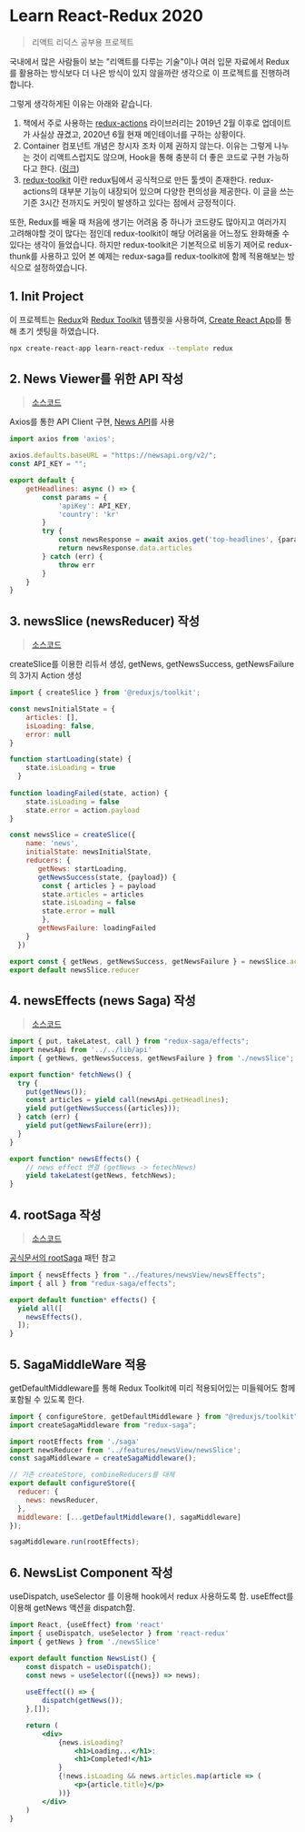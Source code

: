 # Learn React-Redux 2020

> 리액트 리덕스 공부용 프로젝트

국내에서 많은 사람들이 보는 "리액트를 다루는 기술"이나 여러 입문 자료에서 Redux를 활용하는 방식보다 더 나은 방식이 있지 않을까란 생각으로 이 프로젝트를 진행하려 합니다. 

그렇게 생각하게된 이유는 아래와 같습니다.

1. 책에서 주로 사용하는 [redux-actions](https://github.com/redux-utilities/redux-actions) 라이브러리는 2019년 2월 이후로 업데이트가 사실상 끊겼고, 2020년 6월 현재 메인테이너를 구하는 상황이다.
2. Container 컴포넌트 개념은 창시자 조차 이제 권하지 않는다. 이유는 그렇게 나누는 것이 리액트스럽지도 않으며, Hook을 통해 충분히 더 좋은 코드로 구현 가능하다고 한다. ([링크](https://medium.com/@dan_abramov/smart-and-dumb-components-7ca2f9a7c7d0)) 
3. [redux-toolkit](https://github.com/reduxjs/redux-toolkit) 이란 redux팀에서 공식적으로 만든 툴셋이 존재한다. redux-actions의 대부분 기능이 내장되어 있으며 다양한 편의성을 제공한다. 이 글을 쓰는 기준 3시간 전까지도 커밋이 발생하고 있다는 점에서 긍정적이다.

또한, Redux를 배울 때 처음에 생기는 어려움 중 하나가 코드량도 많아지고 여러가지 고려해야할 것이 많다는 점인데 redux-toolkit이 해당 어려움을 어느정도 완화해줄 수 있다는 생각이 들었습니다. 하지만 redux-toolkit은 기본적으로 비동기 제어로 redux-thunk를 사용하고 있어 본 예제는 redux-saga를 redux-toolkit에 함께 적용해보는 방식으로 설정하였습니다.

## 1. Init Project

이 프로젝트는 [Redux](https://redux.js.org/)와 [Redux Toolkit](https://redux-toolkit.js.org/) 템플릿을 사용하여, [Create React App](https://github.com/facebook/create-react-app)를 통해 초기 셋팅을 하였습니다.

```bash
npx create-react-app learn-react-redux --template redux
```

## 2. News Viewer를 위한 API 작성

> [소스코드](./src/lib/api.js)

Axios를 통한 API Client 구현, [News API](https://newsapi.org/)를 사용

``` javascript
import axios from 'axios';

axios.defaults.baseURL = "https://newsapi.org/v2/";
const API_KEY = "";

export default {
    getHeadlines: async () => {
        const params = {
            'apiKey': API_KEY,
            'country': 'kr'
        }
        try {
            const newsResponse = await axios.get('top-headlines', {params});
            return newsResponse.data.articles
        } catch (err) {
            throw err
        }
    }
}
```


## 3. newsSlice (newsReducer) 작성

> [소스코드](./src/features/newsView/newsSlice.js)

createSlice를 이용한 리듀서 생성, getNews, getNewsSuccess, getNewsFailure의 3가지 Action 생성

``` javascript
import { createSlice } from '@reduxjs/toolkit';

const newsInitialState = {
    articles: [],
    isLoading: false,
    error: null
}

function startLoading(state) {
    state.isLoading = true
  }
  
function loadingFailed(state, action) {
    state.isLoading = false
    state.error = action.payload
}

const newsSlice = createSlice({
    name: 'news',
    initialState: newsInitialState,
    reducers: {
       getNews: startLoading,
       getNewsSuccess(state, {payload}) {
        const { articles } = payload
        state.articles = articles
        state.isLoading = false
        state.error = null
        },
       getNewsFailure: loadingFailed
    }
  })

export const { getNews, getNewsSuccess, getNewsFailure } = newsSlice.actions
export default newsSlice.reducer
```

## 4. newsEffects (news Saga) 작성

> [소스코드](./src/features/newsView/newsEffects.js)

``` javascript
import { put, takeLatest, call } from "redux-saga/effects";
import newsApi from '../../lib/api'
import { getNews, getNewsSuccess, getNewsFailure } from './newsSlice';

export function* fetchNews() {
  try {
    put(getNews());
    const articles = yield call(newsApi.getHeadlines);
    yield put(getNewsSuccess({articles}));
  } catch (err) {
    yield put(getNewsFailure(err));
  }
}

export function* newsEffects() {
    // news effect 연결 (getNews -> fetechNews)
    yield takeLatest(getNews, fetchNews);
}
```

## 4. rootSaga 작성

> [소스코드](./src/store/saga.js)

[공식문서의 rootSaga](https://redux-saga.js.org/docs/advanced/RootSaga.html) 패턴 참고

``` javascript
import { newsEffects } from "../features/newsView/newsEffects";
import { all } from "redux-saga/effects";

export default function* effects() {
  yield all([
    newsEffects(),
  ]);
}
```

## 5. SagaMiddleWare 적용

getDefaultMiddleware를 통해 Redux Toolkit에 미리 적용되어있는 미들웨어도 함께 포함될 수 있도록 한다.

```javascript
import { configureStore, getDefaultMiddleware } from "@reduxjs/toolkit";
import createSagaMiddleware from "redux-saga";

import rootEffects from './saga'
import newsReducer from '../features/newsView/newsSlice';
const sagaMiddleware = createSagaMiddleware();

// 기존 createStore, combineReducers를 대체 
export default configureStore({
  reducer: {
    news: newsReducer,
  },
  middleware: [...getDefaultMiddleware(), sagaMiddleware]
});

sagaMiddleware.run(rootEffects);
```

## 6. NewsList Component 작성

useDispatch, useSelector 를 이용해 hook에서 redux 사용하도록 함.
useEffect를 이용해 getNews 액션을 dispatch함.

``` jsx
import React, {useEffect} from 'react'
import { useDispatch, useSelector } from 'react-redux'
import { getNews } from './newsSlice'

export default function NewsList() {
    const dispatch = useDispatch();
    const news = useSelector(({news}) => news);
    
    useEffect(() => {
        dispatch(getNews());
    },[]);

    return (
        <div>
            {news.isLoading? 
                <h1>Loading...</h1>:
                <h1>Completed!</h1>
            }
            {!news.isLoading && news.articles.map(article => (
                <p>{article.title}</p>
            ))}
        </div>
    )
}
```

